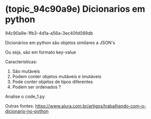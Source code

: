 # (topic_94c90a9e) Dicionarios em python
94c90a9e-1fb3-4d1a-a56a-3ec40fd089db

Dicionários em python são objetos similares a JSON's

Ou seja, são em formato key-value


Características:
  1. São mutáveis
  2. Podem conter objetos mutáveis e imutáveis
  3. Pode conter objetos de tipos diferentes
  4. Podem ser ordenados ?


Analise o code_1.py


Outras fontes:
https://www.alura.com.br/artigos/trabalhando-com-o-dicionario-no-python